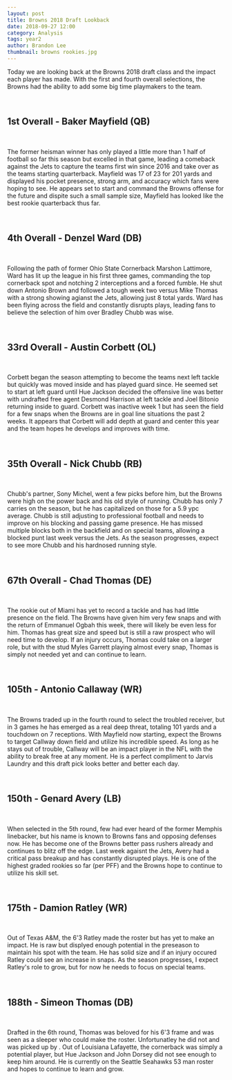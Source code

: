 ```yaml
---
layout: post
title: Browns 2018 Draft Lookback
date: 2018-09-27 12:00
category: Analysis
tags: year2
author: Brandon Lee
thumbnail: browns rookies.jpg
---
```





Today we are looking back at the Browns 2018 draft class and the impact each player has made. With the first and fourth overall selections, the Browns had the ability to add some big time playmakers to the team.

<br>

## 1st Overall - Baker Mayfield (QB)

<br>

The former heisman winner has only played a little more than 1 half of football so far this season but excelled in that game, leading a comeback against the Jets to capture the teams first win since 2016 and take over as the teams starting quarterback. Mayfield was 17 of 23 for 201 yards and displayed his pocket presence, strong arm, and accuracy which fans were hoping to see. He appears set to start and command the Browns offense for the future and dispite such a small sample size, Mayfield has looked like the best rookie quarterback thus far.

<br>

## 4th Overall - Denzel Ward (DB)

<br>

Following the path of former Ohio State Cornerback Marshon Lattimore, Ward has lit up the league in his first three games, commanding the top cornerback spot and notching 2 interceptions and a forced fumble. He shut down Antonio Brown and followed a tough week two versus Mike Thomas with a strong showing agianst the Jets, allowing just 8 total yards. Ward has been flying across the field and constantly disrupts plays, leading fans to believe the selection of him over Bradley Chubb was wise.

<br>

## 33rd Overall - Austin Corbett (OL)

<br>

Corbett began the season attempting to become the teams next left tackle but quickly was moved inside and has played guard since. He seemed set to start at left guard until Hue Jackson decided the offensive line was better with undrafted free agent Desmond Harrison at left tackle and Joel Bitonio returning inside to guard. Corbett was inactive week 1 but has seen the field for a few snaps when the Browns are in goal line situations the past 2 weeks. It appears that Corbett will add depth at guard and center this year and the team hopes he develops and improves with time.

<br>

## 35th Overall - Nick Chubb (RB)

<br>

Chubb's partner, Sony Michel, went a few picks before him, but the Browns were high on the power back and his old style of running. Chubb has only 7 carries on the season, but he has capitalized on those for a 5.9 ypc average. Chubb is still adjusting to professional football and needs to improve on his blocking and passing game presence. He has missed multiple blocks both in the backfield and on special teams, allowing a blocked punt last week versus the Jets. As the season progresses, expect to see more Chubb and his hardnosed running style.

<br>

## 67th Overall - Chad Thomas (DE)

<br>

The rookie out of Miami has yet to record a tackle and has had little presence on the field. The Browns have given him very few snaps and with the return of Emmanuel Ogbah this week, there will likely be even less for him. Thomas has great size and speed but is still a raw prospect who will need time to develop. If an injury occurs, Thomas could take on a larger role, but with the stud Myles Garrett playing almost every snap, Thomas is simply not needed yet and can continue to learn.

<br>

## 105th - Antonio Callaway (WR)

<br>

The Browns traded up in the fourth round to select the troubled receiver, but in 3 games he has emerged as a real deep threat, totaling 101 yards and a touchdown on 7 receptions. With Mayfield now starting, expect the Browns to target Callway down field and utilize his incredible speed. As long as he stays out of trouble, Callway will be an impact player in the NFL with the ability to break free at any moment. He is a perfect compliment to Jarvis Laundry and this draft pick looks better and better each day.

<br>

## 150th - Genard Avery (LB)

<br>

When selected in the 5th round, few had ever heard of the former Memphis linebacker, but his name is known to Browns fans and opposing defenses now. He has become one of the Browns better pass rushers already and continues to blitz off the edge. Last week agaisnt the Jets, Avery had a critical pass breakup and has constantly disrupted plays. He is one of the highest graded rookies so far (per PFF) and the Browns hope to continue to utilize his skill set.

<br>

## 175th - Damion Ratley (WR)

<br>

Out of Texas A&M, the 6'3 Ratley made the roster but has yet to make an impact. He is raw but displyed enough potential in the preseason to maintain his spot with the team. He has solid size and if an injury occured Ratley could see an increase in snaps. As the season progresses, I expect Ratley's role to grow, but for now he needs to focus on special teams.

<br>

## 188th - Simeon Thomas (DB)

<br>
 
Drafted in the 6th round, Thomas was beloved for his 6'3 frame and was seen as a sleeper who could make the roster. Unfortunatley he did not and was picked up by . Out of Louisiana Lafayette, the cornerback was simply a potential player, but Hue Jackson and John Dorsey did not see enough to keep him around. He is currently on the Seattle Seahawks 53 man roster and hopes to continue to learn and grow. 

